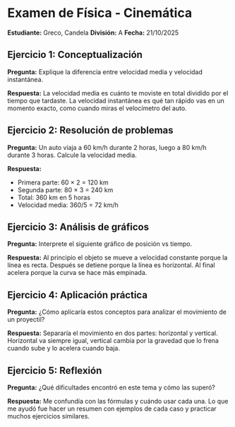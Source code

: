 # Examen de Física - Cinemática
**Estudiante:** Greco, Candela
**División:** A
**Fecha:** 21/10/2025

## Ejercicio 1: Conceptualización
**Pregunta:** Explique la diferencia entre velocidad media y velocidad instantánea.

**Respuesta:** La velocidad media es cuánto te moviste en total dividido por el tiempo que tardaste. La velocidad instantánea es qué tan rápido vas en un momento exacto, como cuando miras el velocímetro del auto.

## Ejercicio 2: Resolución de problemas
**Pregunta:** Un auto viaja a 60 km/h durante 2 horas, luego a 80 km/h durante 3 horas. Calcule la velocidad media.

**Respuesta:**
- Primera parte: 60 × 2 = 120 km
- Segunda parte: 80 × 3 = 240 km
- Total: 360 km en 5 horas
- Velocidad media: 360/5 = 72 km/h

## Ejercicio 3: Análisis de gráficos
**Pregunta:** Interprete el siguiente gráfico de posición vs tiempo.

**Respuesta:** Al principio el objeto se mueve a velocidad constante porque la línea es recta. Después se detiene porque la línea es horizontal. Al final acelera porque la curva se hace más empinada.

## Ejercicio 4: Aplicación práctica
**Pregunta:** ¿Cómo aplicaría estos conceptos para analizar el movimiento de un proyectil?

**Respuesta:** Separaría el movimiento en dos partes: horizontal y vertical. Horizontal va siempre igual, vertical cambia por la gravedad que lo frena cuando sube y lo acelera cuando baja.

## Ejercicio 5: Reflexión
**Pregunta:** ¿Qué dificultades encontró en este tema y cómo las superó?

**Respuesta:** Me confundía con las fórmulas y cuándo usar cada una. Lo que me ayudó fue hacer un resumen con ejemplos de cada caso y practicar muchos ejercicios similares.
